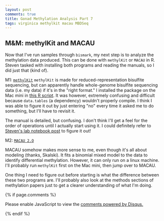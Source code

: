 ```yaml
---
layout: post
comments: true
title: Gonad Methylation Analysis Part 7
tags: virginica methylkit macau MBDSeq
---
```


## M&M: methylKit and MACAU

Now that I've run samples through `bismark`, my next step is to analyze the methylation data produced. This can be done with `methylKit` or `MACAU` in R. Steven tasked with installing both programs and reading the manuals, so I did just that (kind of).

M1: [`methylKit`](http://bioconductor.org/packages/3.7/bioc/vignettes/methylKit/inst/doc/methylKit.html)
`methylKit` is made for reduced-representation bisulfite sequencing, but can apparently handle whole-genome bisulfite sequencing data (i.e. my data) if it's in the "right format." I installed the package on the Mac mini in [this R script](https://github.com/RobertsLab/project-virginica-oa/blob/master/analyses/2018-05-01-MethylKit/2018-05-01-MethylKit-Analysis.R). It was however, extremely confusing and difficult because `data.tables` (a dependency) wouldn't properly compile. I think I was able to figure it out by just entering "no" every time it asked me to do something, but I'll have to revisit it. 

The manual is detailed, but confusing. I don't think I'll get a feel for the order of operations until I actually start using it. I could definitely refer to [Steven's lab notebook post](https://sr320.github.io/MethylKittens/) to figure it out! 

M2: [`MACAU 2.O`](http://www.xzlab.org/software/macau/MACAU-R-Manual.pdf)

MACAU somehow makes more sense to me, even though it's all about modeling (thanks, Skalski). It fits a binomial mixed model to the data to identify differential methylation. However, it can only run on a linux machine. I'll probably run `methylKit` first on the Mac mini, then jump over to MACAU. 

One thing I need to figure out before starting is what the difference between these two programs are. I'll probably also look at the methods sections of methylation papers just to get a clearer understanding of what I'm doing.

{% if page.comments %}

<div id="disqus_thread"></div>
<script>

/**
*  RECOMMENDED CONFIGURATION VARIABLES: EDIT AND UNCOMMENT THE SECTION BELOW TO INSERT DYNAMIC VALUES FROM YOUR PLATFORM OR CMS.
*  LEARN WHY DEFINING THESE VARIABLES IS IMPORTANT: https://disqus.com/admin/universalcode/#configuration-variables*/
/*
var disqus_config = function () {
this.page.url = PAGE_URL;  // Replace PAGE_URL with your page's canonical URL variable
this.page.identifier = PAGE_IDENTIFIER; // Replace PAGE_IDENTIFIER with your page's unique identifier variable
};
*/
(function() { // DON'T EDIT BELOW THIS LINE
var d = document, s = d.createElement('script');
s.src = 'https://the-responsible-grad-student.disqus.com/embed.js';
s.setAttribute('data-timestamp', +new Date());
(d.head || d.body).appendChild(s);
})();
</script>
<noscript>Please enable JavaScript to view the <a href="https://disqus.com/?ref_noscript">comments powered by Disqus.</a></noscript>

{% endif %}

<script id="dsq-count-scr" src="//the-responsible-grad-student.disqus.com/count.js" async></script>
